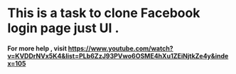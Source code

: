 # This is a task to clone Facebook login page just UI .

#### For more help , visit https://www.youtube.com/watch?v=KVDDrNVx5K4&list=PLb6ZzJ93PVwo6OSME4hXu1ZEiNjtkZe4y&index=105
